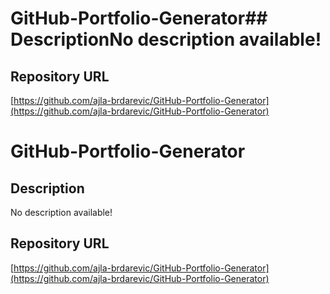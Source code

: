 # GitHub-Portfolio-Generator## DescriptionNo description available!

## Repository URL
[https://github.com/ajla-brdarevic/GitHub-Portfolio-Generator](https://github.com/ajla-brdarevic/GitHub-Portfolio-Generator)

# GitHub-Portfolio-Generator

## Description

No description available!

## Repository URL
[https://github.com/ajla-brdarevic/GitHub-Portfolio-Generator](https://github.com/ajla-brdarevic/GitHub-Portfolio-Generator)

